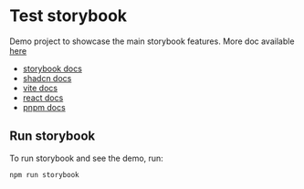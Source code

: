 # Test storybook

Demo project to showcase the main storybook features. More doc available [here](/src/docs/setup.mdx)

- [storybook docs](https://storybook.js.org/)
- [shadcn docs](https://ui.shadcn.com/docs/installation)
- [vite docs](https://vite.dev/)
- [react docs](https://react.dev/)
- [pnpm docs](https://pnpm.io/motivation)

## Run storybook

To run storybook and see the demo, run:
```
npm run storybook
```
